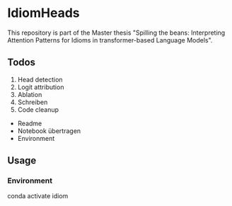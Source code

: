 # IdiomHeads
This repository is part of the Master thesis "Spilling the beans: Interpreting Attention Patterns for Idioms in transformer-based Language Models".

## Todos
1. Head detection
2. Logit attribution
3. Ablation
4. Schreiben
5. Code cleanup
- Readme
- Notebook übertragen
- Environment

## Usage
### Environment
conda activate idiom